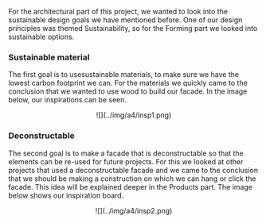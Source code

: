 For the architectural part of this project, we wanted to look into the sustainable design goals we have mentioned before. One of our design principles was themed Sustainability, so for the Forming part we looked into sustainable options.

### Sustainable material
The first goal is to usesustainable materials, to make sure we have the lowest carbon footprint we can. For the materials we quickly came to the conclusion that we wanted to use wood to build our facade. In the image below, our inspirations can be seen.
<center>
    ![](../img/a4/insp1.png)
</center>

### Deconstructable
The second goal is to make a facade that is deconstructable so that the elements can be re-used for future projects. For this we looked at other projects that used a deconstructable facade and we came to the conclusion that we should be making a construction on which we can hang or click the facade. This idea will be explained deeper in the Products part. The image below shows our inspiration board.
<center>
    ![](../img/a4/insp2.png)
</center>